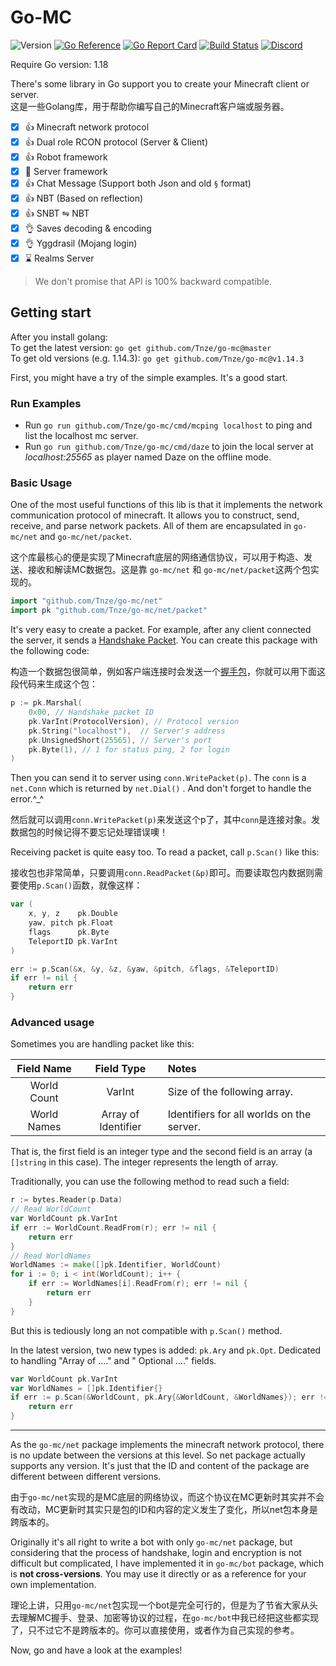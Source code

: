 # Go-MC

![Version](https://img.shields.io/badge/Minecraft-1.19-blue.svg)
[![Go Reference](https://pkg.go.dev/badge/github.com/Tnze/go-mc.svg)](https://pkg.go.dev/github.com/Tnze/go-mc)
[![Go Report Card](https://goreportcard.com/badge/github.com/Tnze/go-mc)](https://goreportcard.com/report/github.com/Tnze/go-mc)
[![Build Status](https://travis-ci.org/Tnze/go-mc.svg?branch=master)](https://travis-ci.org/Tnze/go-mc)
[![Discord](https://img.shields.io/discord/915805561138860063?label=Discord)](https://discord.gg/A4qh8BT8Ue)

Require Go version: 1.18

There's some library in Go support you to create your Minecraft client or server.  
这是一些Golang库，用于帮助你编写自己的Minecraft客户端或服务器。

- [x] 👍 Minecraft network protocol
- [x] 👍 Dual role RCON protocol (Server & Client)
- [x] 👍 Robot framework
- [x] 🚧 Server framework
- [x] 👍 Chat Message (Support both Json and old `§` format)
- [x] 👍 NBT (Based on reflection)
- [x] 👍 SNBT ⇋ NBT
- [x] 👌 Saves decoding & encoding
- [x] 👌 Yggdrasil (Mojang login)
- [x] ⌛ Realms Server

> We don't promise that API is 100% backward compatible.

## Getting start 

After you install golang:  
To get the latest version: `go get github.com/Tnze/go-mc@master`  
To get old versions (e.g. 1.14.3): `go get github.com/Tnze/go-mc@v1.14.3`

First, you might have a try of the simple examples. It's a good start.

### Run Examples

- Run `go run github.com/Tnze/go-mc/cmd/mcping localhost` to ping and list the localhost mc server.
- Run `go run github.com/Tnze/go-mc/cmd/daze` to join the local server at *localhost:25565* as player named Daze on the offline mode.

### Basic Usage

One of the most useful functions of this lib is that it implements the network communication protocol of minecraft. It
allows you to construct, send, receive, and parse network packets. All of them are encapsulated in `go-mc/net`
and `go-mc/net/packet`.

这个库最核心的便是实现了Minecraft底层的网络通信协议，可以用于构造、发送、接收和解读MC数据包。这是靠 `go-mc/net` 和 `go-mc/net/packet`这两个包实现的。

```go
import "github.com/Tnze/go-mc/net"
import pk "github.com/Tnze/go-mc/net/packet"
```

It's very easy to create a packet. For example, after any client connected the server, it sends
a [Handshake Packet](https://wiki.vg/Protocol#Handshake). You can create this package with the following code:

构造一个数据包很简单，例如客户端连接时会发送一个[握手包](https://wiki.vg/Protocol#Handshake)，你就可以用下面这段代码来生成这个包：

```go
p := pk.Marshal(
    0x00, // Handshake packet ID
    pk.VarInt(ProtocolVersion), // Protocol version
    pk.String("localhost"),  // Server's address
    pk.UnsignedShort(25565), // Server's port
    pk.Byte(1), // 1 for status ping, 2 for login
)
```

Then you can send it to server using `conn.WritePacket(p)`. The `conn` is a `net.Conn` which is returned by `net.Dial()`
. And don't forget to handle the error.^_^

然后就可以调用`conn.WritePacket(p)`来发送这个p了，其中`conn`是连接对象。发数据包的时候记得不要忘记处理错误噢！

Receiving packet is quite easy too. To read a packet, call `p.Scan()` like this:

接收包也非常简单，只要调用`conn.ReadPacket(&p)`即可。而要读取包内数据则需要使用`p.Scan()`函数，就像这样：

```go
var (
    x, y, z    pk.Double
    yaw, pitch pk.Float
    flags      pk.Byte
    TeleportID pk.VarInt
)

err := p.Scan(&x, &y, &z, &yaw, &pitch, &flags, &TeleportID)
if err != nil {
    return err
}
```

### Advanced usage

Sometimes you are handling packet like this:

| **Field Name** |     Field Type      | **Notes**                                 |
| :------------: | :-----------------: | :---------------------------------------- |
|  World Count   |       VarInt        | Size of the following array.              |
|  World Names   | Array of Identifier | Identifiers for all worlds on the server. |

That is, the first field is an integer type and the second field is an array (a `[]string` in this case). The integer
represents the length of array.

Traditionally, you can use the following method to read such a field:

```go
r := bytes.Reader(p.Data)
// Read WorldCount
var WorldCount pk.VarInt
if err := WorldCount.ReadFrom(r); err != nil {
    return err
}
// Read WorldNames
WorldNames := make([]pk.Identifier, WorldCount)
for i := 0; i < int(WorldCount); i++ {
    if err := WorldNames[i].ReadFrom(r); err != nil {
        return err
    }
}
```

But this is tediously long an not compatible with `p.Scan()` method.

In the latest version, two new types is added: `pk.Ary` and `pk.Opt`. Dedicated to handling "Array of ...." and "
Optional ...." fields.

```go
var WorldCount pk.VarInt
var WorldNames = []pk.Identifier{}
if err := p.Scan(&WorldCount, pk.Ary{&WorldCount, &WorldNames}); err != nil {
    return err
}
```

---

As the `go-mc/net` package implements the minecraft network protocol, there is no update between the versions at this
level. So net package actually supports any version. It's just that the ID and content of the package are different
between different versions.

由于`go-mc/net`实现的是MC底层的网络协议，而这个协议在MC更新时其实并不会有改动，MC更新时其实只是包的ID和内容的定义发生了变化，所以net包本身是跨版本的。

Originally it's all right to write a bot with only `go-mc/net` package, but considering that the process of handshake,
login and encryption is not difficult but complicated, I have implemented it in `go-mc/bot` package, which is **not
cross-versions**. You may use it directly or as a reference for your own implementation.

理论上讲，只用`go-mc/net`包实现一个bot是完全可行的，但是为了节省大家从头去理解MC握手、登录、加密等协议的过程，在`go-mc/bot`中我已经把这些都实现了，只不过它不是跨版本的。你可以直接使用，或者作为自己实现的参考。

Now, go and have a look at the examples!
